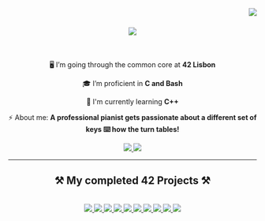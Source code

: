 <img align="right" src="https://visitor-badge.laobi.icu/badge?page_id=malescordia.malescordia" />

<h1 align="center">
    <img src="https://readme-typing-svg.herokuapp.com/?font=Righteous&size=35&center=true&vCenter=true&width=600&height=70&duration=4000&lines=In+a+perfect+world;men+like+me+do+not+exist...;but+this+is+not+a+perfect+world...;" />
</h1>

<br/>

<div align="center">
 
 🖥️ I’m going through the common core at **42 Lisbon**
 
 🎓 I’m proficient in **C and Bash**

🌱 I'm currently learning **C++**

⚡ About me: **A professional pianist gets passionate about a different set of keys ⌨️ how the turn tables!**

 </div>

 <div align="center"> 
  <a href="mailto:guiamaro.bash@gmail.com">
    <img src="https://img.shields.io/badge/Gmail-333333?style=for-the-badge&logo=gmail&logoColor=red" />
  </a>
  <a href="https://linkedin.com/in/guilherme-castro-amaro" target="_blank">
    <img src="https://img.shields.io/badge/LinkedIn-0077B5?style=for-the-badge&logo=linkedin&logoColor=white" target="_blank" />
  </a>
</div>

 <hr/>
 
<h2 align="center">⚒️ My completed 42 Projects ⚒️</h2>
<br/>
<div align="center">
    <a href="https://github.com/malescordia/CPP"><img src="https://github.com/ayogun/42-project-badges/raw/main/badges/cppe.png"></img>
    <a href="https://github.com/malescordia/minishell"><img src="https://github.com/ayogun/42-project-badges/blob/main/badges/minishelle.png"></img>
    <a href="https://github.com/malescordia/philosophers"><img src="https://github.com/ayogun/42-project-badges/raw/main/badges/philosopherse.png"></img>
    <a href="https://github.com/malescordia/push_swap"><img src="https://raw.githubusercontent.com/byaliego/42-project-badges/main/badges/push_swape.png"></img>
    <a href="https://github.com/malescordia/so_long"><img src="https://github.com/ayogun/42-project-badges/raw/main/badges/so_longe.png"></img>
    <a href="https://github.com/malescordia/minitalk"><img src="https://github.com/ayogun/42-project-badges/raw/main/badges/minitalke.png"></img>
    <img src="https://raw.githubusercontent.com/byaliego/42-project-badges/main/badges/born2beroote.png"></img>
    <a href="https://github.com/malescordia/get_next_line"><img src="https://github.com/ayogun/42-project-badges/raw/main/badges/get_next_linee.png"></img>
    <a href="https://github.com/malescordia/ft_printf"><img src="https://raw.githubusercontent.com/byaliego/42-project-badges/main/badges/ft_printfe.png"></img>
    <a href="https://github.com/malescordia/libft"><img src="https://raw.githubusercontent.com/byaliego/42-project-badges/main/badges/libftm.png"></img></h3>
</div>
